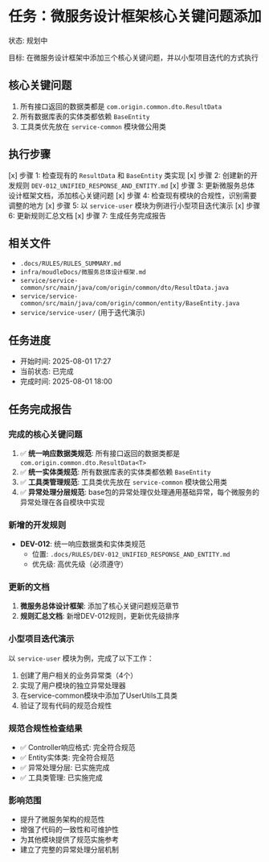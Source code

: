# 任务：微服务设计框架核心关键问题添加
状态: 规划中

目标: 在微服务设计框架中添加三个核心关键问题，并以小型项目迭代的方式执行

## 核心关键问题
1. 所有接口返回的数据类都是 `com.origin.common.dto.ResultData`
2. 所有数据库表的实体类都依赖 `BaseEntity`
3. 工具类优先放在 `service-common` 模块做公用类

## 执行步骤
[x] 步骤 1: 检查现有的 `ResultData` 和 `BaseEntity` 类实现
[x] 步骤 2: 创建新的开发规则 `DEV-012_UNIFIED_RESPONSE_AND_ENTITY.md`
[x] 步骤 3: 更新微服务总体设计框架文档，添加核心关键问题
[x] 步骤 4: 检查现有模块的合规性，识别需要调整的地方
[x] 步骤 5: 以 `service-user` 模块为例进行小型项目迭代演示
[x] 步骤 6: 更新规则汇总文档
[x] 步骤 7: 生成任务完成报告

## 相关文件
- `.docs/RULES/RULES_SUMMARY.md`
- `infra/moudleDocs/微服务总体设计框架.md`
- `service/service-common/src/main/java/com/origin/common/dto/ResultData.java`
- `service/service-common/src/main/java/com/origin/common/entity/BaseEntity.java`
- `service/service-user/` (用于迭代演示)

## 任务进度
- 开始时间: 2025-08-01 17:27
- 当前状态: 已完成
- 完成时间: 2025-08-01 18:00

## 任务完成报告

### 完成的核心关键问题
1. ✅ **统一响应数据类规范**: 所有接口返回的数据类都是 `com.origin.common.dto.ResultData<T>`
2. ✅ **统一实体类规范**: 所有数据库表的实体类都依赖 `BaseEntity`
3. ✅ **工具类管理规范**: 工具类优先放在 `service-common` 模块做公用类
4. ✅ **异常处理分层规范**: base包的异常处理仅处理通用基础异常，每个微服务的异常处理在各自模块中实现

### 新增的开发规则
- **DEV-012**: 统一响应数据类和实体类规范
  - 位置: `.docs/RULES/DEV-012_UNIFIED_RESPONSE_AND_ENTITY.md`
  - 优先级: 高优先级（必须遵守）

### 更新的文档
1. **微服务总体设计框架**: 添加了核心关键问题规范章节
2. **规则汇总文档**: 新增DEV-012规则，更新优先级排序

### 小型项目迭代演示
以 `service-user` 模块为例，完成了以下工作：
1. 创建了用户相关的业务异常类（4个）
2. 实现了用户模块的独立异常处理器
3. 在service-common模块中添加了UserUtils工具类
4. 验证了现有代码的规范合规性

### 规范合规性检查结果
- ✅ Controller响应格式: 完全符合规范
- ✅ Entity实体类: 完全符合规范
- ✅ 异常处理分层: 已实施完成
- ✅ 工具类管理: 已实施完成

### 影响范围
- 提升了微服务架构的规范性
- 增强了代码的一致性和可维护性
- 为其他模块提供了规范实施参考
- 建立了完整的异常处理分层机制 